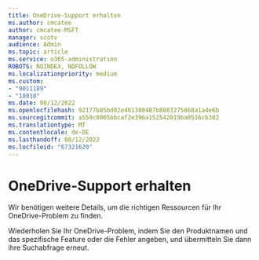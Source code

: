 ```yaml
---
title: OneDrive-Support erhalten
ms.author: cmcatee
author: cmcatee-MSFT
manager: scotv
audience: Admin
ms.topic: article
ms.service: o365-administration
ROBOTS: NOINDEX, NOFOLLOW
ms.localizationpriority: medium
ms.custom:
- "9011189"
- "18010"
ms.date: 08/12/2022
ms.openlocfilehash: 92177b85bd02e461380487b8803275868a1a4e6b
ms.sourcegitcommit: a559c0005bbcaf2e396a152542019ba0516cb382
ms.translationtype: MT
ms.contentlocale: de-DE
ms.lasthandoff: 08/12/2022
ms.locfileid: "67321620"
---
```

# <a name="get-onedrive-support"></a>OneDrive-Support erhalten

Wir benötigen weitere Details, um die richtigen Ressourcen für Ihr OneDrive-Problem zu finden. 

Wiederholen Sie Ihr OneDrive-Problem, indem Sie den Produktnamen und das spezifische Feature oder die Fehler angeben, und übermitteln Sie dann ihre Suchabfrage erneut. 
